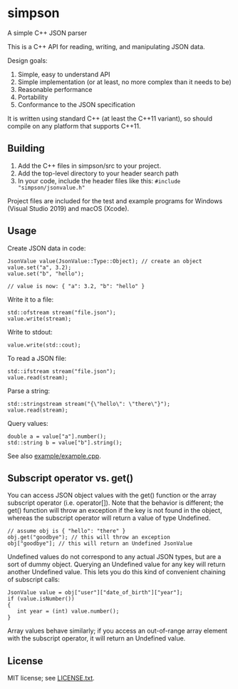 # simpson
A simple C++ JSON parser

This is a C++ API for reading, writing, and manipulating JSON data.

Design goals:
1. Simple, easy to understand API
1. Simple implementation (or at least, no more complex than it needs to be)
1. Reasonable performance
1. Portability
1. Conformance to the JSON specification

It is written using standard C++ (at least the C++11 variant), so should compile on any platform that supports C++11.

## Building

1. Add the C++ files in simpson/src to your project.
1. Add the top-level directory to your header search path
1. In your code, include the header files like this:
`#include "simpson/jsonvalue.h"`

Project files are included for the test and example programs for Windows (Visual Studio 2019) and macOS (Xcode).

## Usage

Create JSON data in code:

```
JsonValue value(JsonValue::Type::Object); // create an object
value.set("a", 3.2);
value.set("b", "hello");

// value is now: { "a": 3.2, "b": "hello" }
```

Write it to a file:
```
std::ofstream stream("file.json");
value.write(stream);
```

Write to stdout:
```
value.write(std::cout);
```

To read a JSON file:
```
std::ifstream stream("file.json");
value.read(stream);
```

Parse a string:
```
std::stringstream stream("{\"hello\": \"there\"}");
value.read(stream);
```

Query values:
```
double a = value["a"].number();
std::string b = value["b"].string();
```

See also [example/example.cpp](example/example.cpp).

## Subscript operator vs. get()

You can access JSON object values with the get() function or the array subscript operator (i.e. operator[]). Note that the behavior is different; the get() function will throw an exception if the key is not found in the object, whereas the subscript operator will return a value of type Undefined.
```
// assume obj is { "hello": "there" }
obj.get("goodbye"); // this will throw an exception
obj["goodbye"]; // this will return an Undefined JsonValue
```

Undefined values do not correspond to any actual JSON types, but are a sort of dummy object. Querying an Undefined value for any key will return another Undefined value. This lets you do this kind of convenient chaining of subscript calls:
```
JsonValue value = obj["user"]["date_of_birth"]["year"];
if (value.isNumber())
{
   int year = (int) value.number();
}
```

Array values behave similarly; if you access an out-of-range array element with the subscript operator, it will return an Undefined value.

## License

MIT license; see [LICENSE.txt](LICENSE.txt).
